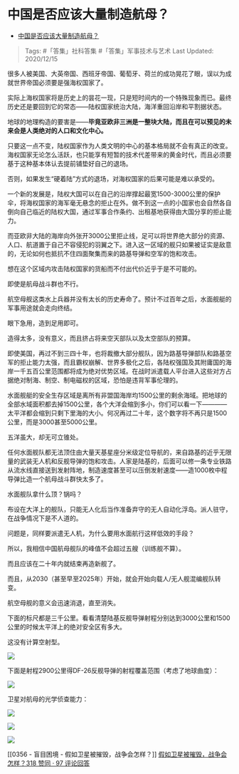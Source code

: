 # 中国是否应该大量制造航母？

- [中国是否应该大量制造航母？](https://www.zhihu.com/question/282959884/answer/1285212118)

>Tags: #「答集」社科答集  #「答集」军事技术与艺术
>Last Updated: 2020/12/15

很多人被美国、大英帝国、西班牙帝国、葡萄牙、荷兰的成功晃花了眼，误以为成就世界帝国必须要是强海权国家了。

实际上海权国家将是历史上的昙花一现，只是短时间内的一个特殊现象而已。最终历史还是要回到它的常态——陆权国家统治大陆，海洋重回沿岸和平割据状态。

地球的地理构造的要害是——**毕竟亚欧非三洲是一整块大陆，而且在可以预见的未来会是人类绝对的人口和文化中心。**

只要这一点不变，陆权国家作为人类文明的中心的基本格局就不会有真正的改变。海权国家无论怎么活跃，也只能享有短暂的技术代差带来的黄金时代，而且必须要基于这种基本体认去提前铺垫好自己的退场。

否则，如果发生“硬着陆”方式的退场，对海权国家的后果可能是难以承受的。

一个新的发展是，陆权大国可以在自己的沿岸撑起最宽1500-3000公里的保护伞，将海权国家的海军毫无悬念的拒止在外。做不到这一点的小国家也会自然各自倒向自己临近的陆权大国，通过军事合作条约、出租基地获得由大国分享的拒止能力。

而亚欧非大陆的海岸向外张开3000公里拒止线，足可以将世界绝大部分的资源、人口、航道置于自己不容侵犯的羽翼之下。进入这一区域的舰只如果被证实是敌意的，无论如何也抵抗不住四面聚集而来的路基导弹和空军的饱和攻击。

想在这个区域内攻击陆权国家的货船而不付出代价近乎于是不可能的。

即使是航母战斗群也不行。

航空母舰这类水上兵器并没有太长的历史寿命了。预计不过百年之后，水面舰艇的军事用途就会走向终结。

眼下急用，造到足用即可。

造得太多，没有意义，而且挤占将来空天部队以及太空部队的预算。

即使美国，再过不到三四十年，也将裁撤大部分舰队，因为路基导弹部队和路基空军的拒止能力太强，而且霸权崩解、世界多极化之后，各陆权强国及其附庸国的海岸一千五百公里范围都将成为绝对优势区域。在战时派遣载人平台进入这些对方占据绝对制海、制空、制电磁权的区域，恐怕是违背军事伦理的。

水面舰艇的安全生存区域是离所有非盟国海岸均1500公里的剩余海域。把地球的全部水域面积都去掉1500公里，各个大洋会缩到多小，你们可以看一下————太平洋都会缩到只剩下里海的大小。何况再过二十年，这个数字将不再只是1500公里，而是3000甚至5000公里。

五洋虽大，却无可立锥处。

任何水面舰队都无法顶住由大量天基星座分米级定位导航的，来自路基的近乎无限量的武装无人机和反舰导弹的饱和攻击。人家是陆基的，后面可以修一条专业铁路从流水线直接送到发射阵地，制造速度甚至可以压倒发射速度——造1000枚中程导弹比造一个航母战斗群快太多了。

水面舰队拿什么顶？锅吗？

布设在大洋上的舰队，只能无人化后当作准备弃守的无人自动化浮岛。派人驻守，在战争情况下是不人道的。

问题是，同样要派遣无人机，为什么要用水面航行这样低效的手段？

所以，我相信中国航母舰队的峰值不会超过五艘（训练舰不算）。

而且应该在二十年内就结束再造新舰了。

而且，从2030（甚至早至2025年）开始，就会开始向载人/无人舰混编舰队转变。

航空母舰的意义会迅速消退，直至消失。

下面的标尺都是三千公里。看看清楚陆基反舰导弹射程分别达到3000公里和1500公里的时候太平洋上的绝对安全区有多大。

这没有计算空射型。

![](https://pic3.zhimg.com/80/v2-543628fd7e050d0afda1a6b059581719_1440w.jpg?source=c8b7c179)

下面是射程2900公里得DF-26反舰导弹的射程覆盖范围（考虑了地球曲度）：

![](https://pic2.zhimg.com/80/v2-ae4b4098a998e80c6dd8e9960f64fece_1440w.jpg?source=c8b7c179)

卫星对航母的光学侦查能力：

![](https://pic2.zhimg.com/80/v2-80117d618ce0ac798f78e67eaa8a4865_1440w.jpg?source=c8b7c179)

![](https://pica.zhimg.com/80/v2-31dce1fc2ae764161fda624ebb648a24_1440w.jpg?source=c8b7c179)

![](https://pic1.zhimg.com/80/v2-438e20df85f221c3b33088aad2ae7c23_1440w.jpg?source=c8b7c179)

[[0356 - 盲目困境 - 假如卫星被摧毁，战争会怎样？]]
[假如卫星被摧毁，战争会怎样？318 赞同 · 97 评论回答](https://www.zhihu.com/question/22795823/answer/1285944745)